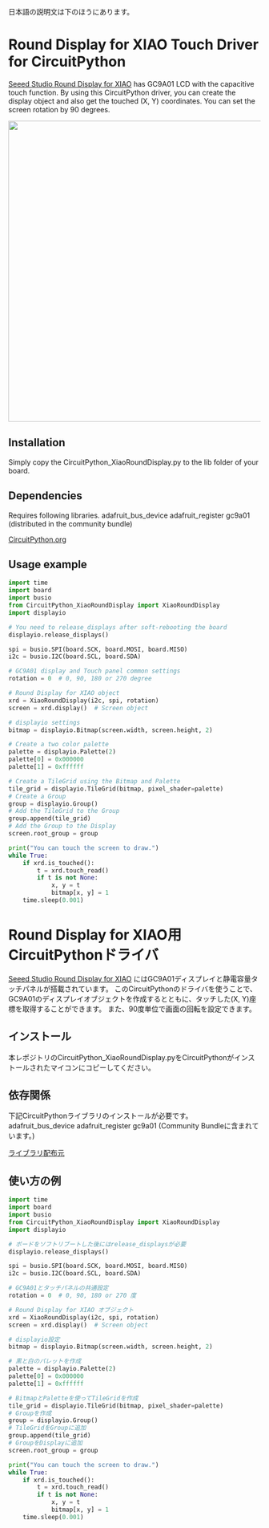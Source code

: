 日本語の説明文は下のほうにあります。

# Round Display for XIAO Touch Driver for CircuitPython
[Seeed Studio Round Display for XIAO](https://wiki.seeedstudio.com/get_start_round_display/) has GC9A01 LCD with the capacitive touch function.
By using this CircuitPython driver, you can create the display object and also get the touched (X, Y) coordinates.
You can set the screen rotation by 90 degrees.

<img src="https://files.seeedstudio.com/wiki/round_display_for_xiao/rounddisplay.jpg" width="600">

## Installation
Simply copy the CircuitPython_XiaoRoundDisplay.py to the lib folder of your board.

## Dependencies
Requires following libraries.
  adafruit_bus_device
  adafruit_register
  gc9a01 (distributed in the community bundle)

[CircuitPython.org](https://circuitpython.org/libraries/)

## Usage example

```py
import time
import board
import busio
from CircuitPython_XiaoRoundDisplay import XiaoRoundDisplay
import displayio

# You need to release_displays after soft-rebooting the board
displayio.release_displays()

spi = busio.SPI(board.SCK, board.MOSI, board.MISO)
i2c = busio.I2C(board.SCL, board.SDA)

# GC9A01 display and Touch panel common settings
rotation = 0  # 0, 90, 180 or 270 degree

# Round Display for XIAO object
xrd = XiaoRoundDisplay(i2c, spi, rotation)
screen = xrd.display()  # Screen object

# displayio settings
bitmap = displayio.Bitmap(screen.width, screen.height, 2)

# Create a two color palette
palette = displayio.Palette(2)
palette[0] = 0x000000
palette[1] = 0xffffff

# Create a TileGrid using the Bitmap and Palette
tile_grid = displayio.TileGrid(bitmap, pixel_shader=palette)
# Create a Group
group = displayio.Group()
# Add the TileGrid to the Group
group.append(tile_grid)
# Add the Group to the Display
screen.root_group = group

print("You can touch the screen to draw.")
while True:
    if xrd.is_touched():
        t = xrd.touch_read()
        if t is not None:
            x, y = t
            bitmap[x, y] = 1
    time.sleep(0.001)
```

# Round Display for XIAO用CircuitPythonドライバ
[Seeed Studio Round Display for XIAO](https://wiki.seeedstudio.com/get_start_round_display/) にはGC9A01ディスプレイと静電容量タッチパネルが搭載されています。
このCircuitPythonのドライバを使うことで、GC9A01のディスプレイオブジェクトを作成するとともに、タッチした(X, Y)座標を取得することができます。
また、90度単位で画面の回転を設定できます。

## インストール
本レポジトリのCircuitPython_XiaoRoundDisplay.pyをCircuitPythonがインストールされたマイコンにコピーしてください。

## 依存関係
下記CircuitPythonライブラリのインストールが必要です。
  adafruit_bus_device
  adafruit_register
  gc9a01 (Community Bundleに含まれています。)

[ライブラリ配布元](https://circuitpython.org/libraries/)

## 使い方の例
```py
import time
import board
import busio
from CircuitPython_XiaoRoundDisplay import XiaoRoundDisplay
import displayio

# ボードをソフトリブートした後にはrelease_displaysが必要
displayio.release_displays()

spi = busio.SPI(board.SCK, board.MOSI, board.MISO)
i2c = busio.I2C(board.SCL, board.SDA)

# GC9A01とタッチパネルの共通設定
rotation = 0  # 0, 90, 180 or 270 度

# Round Display for XIAO オブジェクト
xrd = XiaoRoundDisplay(i2c, spi, rotation)
screen = xrd.display()  # Screen object

# displayio設定
bitmap = displayio.Bitmap(screen.width, screen.height, 2)

# 黒と白のパレットを作成
palette = displayio.Palette(2)
palette[0] = 0x000000
palette[1] = 0xffffff

# BitmapとPaletteを使ってTileGridを作成
tile_grid = displayio.TileGrid(bitmap, pixel_shader=palette)
# Groupを作成
group = displayio.Group()
# TileGridをGroupに追加
group.append(tile_grid)
# GroupをDisplayに追加
screen.root_group = group

print("You can touch the screen to draw.")
while True:
    if xrd.is_touched():
        t = xrd.touch_read()
        if t is not None:
            x, y = t
            bitmap[x, y] = 1
    time.sleep(0.001)
```

